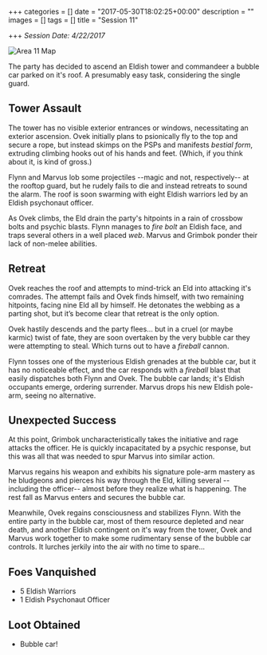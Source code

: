 +++
categories = []
date = "2017-05-30T18:02:25+00:00"
description = ""
images = []
tags = []
title = "Session 11"

+++
*Session Date: 4/22/2017*

![Area 11 Map](/uploads/vat-complex-iso.png)

The party has decided to ascend an Eldish tower and commandeer a bubble car parked on it's roof. A presumably easy task, considering the single guard.

<!--more-->

## Tower Assault 

The tower has no visible exterior entrances or windows, necessitating an exterior ascension. Ovek initially plans to psionically fly to the top and secure a rope, but instead skimps on the PSPs and manifests *bestial form*, extruding climbing hooks out of his hands and feet. (Which, if you think about it, is kind of gross.)

Flynn and Marvus lob some projectiles --magic and not, respectively-- at the rooftop guard, but he rudely fails to die and instead retreats to sound the alarm. The roof is soon swarming with eight Eldish warriors led by an Eldish psychonaut officer.

As Ovek climbs, the Eld drain the party's hitpoints in a rain of crossbow bolts and psychic blasts. Flynn manages to *fire bolt* an Eldish face, and traps several others in a well placed *web*. Marvus and Grimbok ponder their lack of non-melee abilities.

## Retreat

Ovek reaches the roof and attempts to mind-trick an Eld into attacking it's comrades. The attempt fails and Ovek finds himself, with two remaining hitpoints, facing nine Eld all by himself. He detonates the webbing as a parting shot, but it’s become clear that retreat is the only option.

Ovek hastily descends and the party flees… but in a cruel (or maybe karmic) twist of fate, they are soon overtaken by the very bubble car they were attempting to steal. Which turns out to have a *fireball* cannon.

Flynn tosses one of the mysterious Eldish grenades at the bubble car, but it has no noticeable effect, and the car responds with a *fireball* blast that easily dispatches both Flynn and Ovek. The bubble car lands; it's Eldish occupants emerge, ordering surrender. Marvus drops his new Eldish pole-arm, seeing no alternative.

## Unexpected Success

At this point, Grimbok uncharacteristically takes the initiative and rage attacks the officer. He is quickly incapacitated by a psychic response, but this was all that was needed to spur Marvus into similar action.

Marvus regains his weapon and exhibits his signature pole-arm mastery as he bludgeons and pierces his way through the Eld, killing several --including the officer-- almost before they realize what is happening. The rest fall as Marvus enters and secures the bubble car.

Meanwhile, Ovek regains consciousness and stabilizes Flynn. With the entire party in the bubble car, most of them resource depleted and near death, and another Eldish contingent on it's way from the tower, Ovek and Marvus work together to make some rudimentary sense of the bubble car controls. It lurches jerkily into the air with no time to spare...

## Foes Vanquished

* 5 Eldish Warriors
* 1 Eldish Psychonaut Officer

## Loot Obtained

* Bubble car!